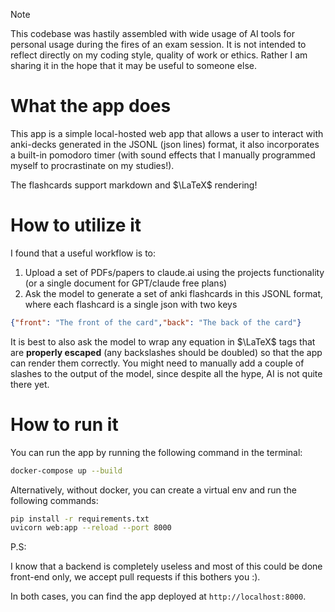 > [!NOTE]
> This codebase was hastily assembled with wide usage of AI tools for personal usage 
> during the fires of an exam session. It is not intended to reflect directly on 
> my coding style, quality of work or ethics. Rather I am sharing it in the hope
> that it may be useful to someone else.

# What the app does

This app is a simple local-hosted web app that allows a user to interact with anki-decks
generated in the JSONL (json lines) format, it also incorporates a built-in pomodoro timer
(with sound effects that I manually programmed myself to procrastinate on my studies!).

The flashcards support markdown and $\LaTeX$ rendering!

# How to utilize it

I found that a useful workflow is to:

1. Upload a set of PDFs/papers to claude.ai using the projects functionality (or a single document for GPT/claude free plans)
2. Ask the model to generate a set of anki flashcards in this JSONL format, where each flashcard is a single json with two keys

```json
{"front": "The front of the card","back": "The back of the card"}
```

It is best to also ask the model to wrap any equation in $\LaTeX$ tags that are **properly escaped** (any backslashes should be doubled) so that the app can render them correctly. You might need to manually add a couple of slashes to the output of the model, since despite all the hype, AI is not quite there yet.

# How to run it

You can run the app by running the following command in the terminal:

```bash
docker-compose up --build
```

Alternatively, without docker, you can create a virtual env and run the following commands:

```bash
pip install -r requirements.txt
uvicorn web:app --reload --port 8000
```

P.S:

I know that a backend is completely useless and most of this could be done front-end only, we accept pull requests if this bothers you :).

In both cases, you can find the app deployed at `http://localhost:8000`.
